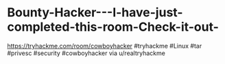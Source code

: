 # Bounty-Hacker---I-have-just-completed-this-room-Check-it-out-
https://tryhackme.com/room/cowboyhacker #tryhackme #Linux #tar #privesc #security #cowboyhacker via u/realtryhackme
